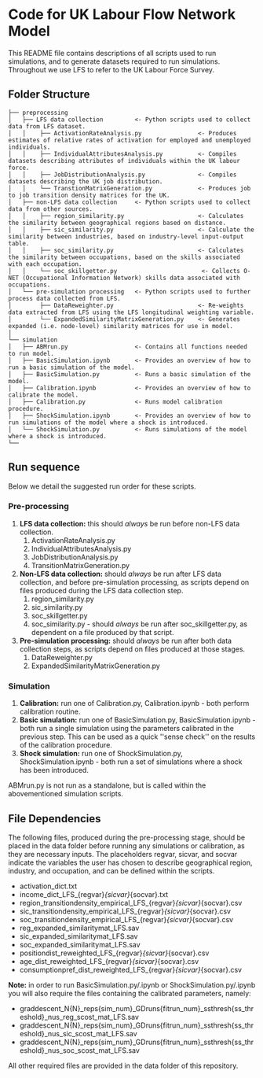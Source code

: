 # Code for UK Labour Flow Network Model

This README file contains descriptions of all scripts used to run simulations, and to generate datasets required to run simulations. Throughout we use LFS to refer to the UK Labour Force Survey.

## Folder Structure

```               
├── preprocessing    
│   ├── LFS data collection         <- Python scripts used to collect data from LFS dataset.
│   │    ├── ActivationRateAnalysis.py                <- Produces estimates of relative rates of activation for employed and unemployed individuals.
│   │    ├── IndividualAttributesAnalysis.py          <- Compiles datasets describing attributes of individuals within the UK labour force.
│   │    ├── JobDistributionAnalysis.py               <- Compiles datasets describing the UK job distribution.
│   │    └── TranstionMatrixGeneration.py             <- Produces job to job transition density matrices for the UK.
│   ├── non-LFS data collection     <- Python scripts used to collect data from other sources.
│   │    ├── region_similarity.py                     <- Calculates the similarity between geographical regions based on distance.
│   │    ├── sic_similarity.py                        <- Calculate the similarity between industries, based on industry-level input-output table.
│   │    ├── soc_similarity.py                        <- Calculates the similarity between occupations, based on the skills associated with each occupation.
│   │    └── soc_skillgetter.py                        <- Collects O-NET (Occupational Information Network) skills data associated with occupations.
│   └── pre-simulation processing   <- Python scripts used to further process data collected from LFS.
│        ├── DataReweighter.py                        <- Re-weights data extracted from LFS using the LFS longitudinal weighting variable.
│        └── ExpandedSimilarityMatrixGeneration.py    <- Generates expanded (i.e. node-level) similarity matrices for use in model. 
│
└── simulation                    
│   ├── ABMrun.py                   <- Contains all functions needed to run model.
│   ├── BasicSimulation.ipynb       <- Provides an overview of how to run a basic simulation of the model.
│   ├── BasicSimulation.py          <- Runs a basic simulation of the model.
│   ├── Calibration.ipynb           <- Provides an overview of how to calibrate the model.
│   ├── Calibration.py              <- Runs model calibration procedure.
│   ├── ShockSimulation.ipynb       <- Provides an overview of how to run simulations of the model where a shock is introduced.
│   └── ShockSimulation.py          <- Runs simulations of the model where a shock is introduced.
└──
```

## Run sequence

Below we detail the suggested run order for these scripts.

### Pre-processing

1. **LFS data collection:** this should *always* be run before non-LFS data collection.
    1.  ActivationRateAnalysis.py
    2. IndividualAttributesAnalysis.py
    3. JobDistributionAnalysis.py
    4. TransitionMatrixGeneration.py
2. **Non-LFS data collection:** should *always* be run after LFS data collection, and before pre-simulation processing, as scripts depend on files produced during the LFS data collection step.
    1. region_similarity.py
    2. sic_similarity.py 
    3. soc_skillgetter.py
    4. soc_similarity.py - should *always* be run after soc_skillgetter.py, as dependent on a file produced by that script.
3. **Pre-simulation processing:** should *always* be run after both data collection steps, as scripts depend on files produced at those stages.
    1. DataReweighter.py
    2. ExpandedSimilarityMatrixGeneration.py

### Simulation

1. **Calibration:** run one of Calibration.py, Calibration.ipynb - both perform calibration routine.
2. **Basic simulation:** run one of BasicSimulation.py, BasicSimulation.ipynb - both run a single simulation using the parameters calibrated in the previous step. This can be used as a quick ''sense check'' on the results of the calibration procedure.
3. **Shock simulation:** run one of ShockSimulation.py, ShockSimulation.ipynb - both run a set of simulations where a shock has been introduced.

ABMrun.py is not run as a standalone, but is called within the abovementioned simulation scripts.

## File Dependencies

The following files, produced during the pre-processing stage, should be placed in the data folder before running any simulations or calibration, as they are necessary inputs. The placeholders regvar, sicvar, and socvar indicate the variables the user has chosen to describe geographical region, industry, and occupation, and can be defined within the scripts.

- activation_dict.txt
- income_dict_LFS_{regvar}_{sicvar}_{socvar}.txt
- region_transitiondensity_empirical_LFS_{regvar}_{sicvar}_{socvar}.csv
- sic_transitiondensity_empirical_LFS_{regvar}_{sicvar}_{socvar}.csv
- soc_transitiondensity_empirical_LFS_{regvar}_{sicvar}_{socvar}.csv
- reg_expanded_similaritymat_LFS.sav
- sic_expanded_similaritymat_LFS.sav
- soc_expanded_similaritymat_LFS.sav
- positiondist_reweighted_LFS_{regvar}_{sicvar}_{socvar}.csv
- age_dist_reweighted_LFS_{regvar}_{sicvar}_{socvar}.csv
- consumptionpref_dist_reweighted_LFS_{regvar}_{sicvar}_{socvar}.csv

**Note:** in order to run BasicSimulation.py/.ipynb or ShockSimulation.py/.ipynb you will also require the files containing the calibrated parameters, namely:
- graddescent_N{N}_reps{sim_num}_GDruns{fitrun_num}_ssthresh{ss_threshold}_nus_reg_scost_mat_LFS.sav
- graddescent_N{N}_reps{sim_num}_GDruns{fitrun_num}_ssthresh{ss_threshold}_nus_sic_scost_mat_LFS.sav
- graddescent_N{N}_reps{sim_num}_GDruns{fitrun_num}_ssthresh{ss_threshold}_nus_soc_scost_mat_LFS.sav

All other required files are provided in the data folder of this repository.
